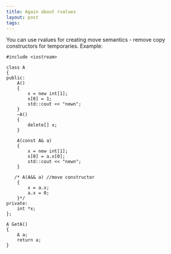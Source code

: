 ```yaml
---
title: Again about rvalues
layout: post
tags: 
---
```



You can use rvalues for creating move semantics - remove copy
constructors for temporaries. Example:

    #include <iostream>

    class A
    {
    public:
        A()
        {
            x = new int[1];
            x[0] = 1;
            std::cout << "newn";
        }
        ~A()
        {
            delete[] x;
        }

        A(const A& a)
        {
            x = new int[1];
            x[0] = a.x[0];
            std::cout << "newn";
        }

       /* A(A&& a) //move constructor
        {
            x = a.x;
            a.x = 0;
        }*/
    private:
        int *x;
    };

    A GetA()
    {
        A a;
        return a;
    }
